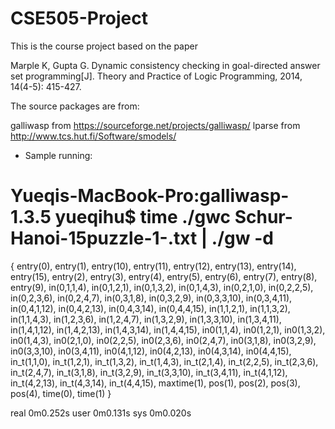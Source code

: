 # CSE505-Project

This is the course project based on the paper

Marple K, Gupta G. Dynamic consistency checking in goal-directed answer set programming[J]. Theory and Practice of Logic Programming, 2014, 14(4-5): 415-427.

The source packages are from:

galliwasp from https://sourceforge.net/projects/galliwasp/
lparse from http://www.tcs.hut.fi/Software/smodels/

* Sample running:

Yueqis-MacBook-Pro:galliwasp-1.3.5 yueqihu$ time ./gwc Schur-Hanoi-15puzzle-1-.txt | ./gw -d
====================================================
{ entry(0), entry(1), entry(10), entry(11), entry(12), entry(13), entry(14), entry(15), entry(2), entry(3), entry(4), entry(5), entry(6), entry(7), entry(8), entry(9), in(0,1,1,4), in(0,1,2,1), in(0,1,3,2), in(0,1,4,3), in(0,2,1,0), in(0,2,2,5), in(0,2,3,6), in(0,2,4,7), in(0,3,1,8), in(0,3,2,9), in(0,3,3,10), in(0,3,4,11), in(0,4,1,12), in(0,4,2,13), in(0,4,3,14), in(0,4,4,15), in(1,1,2,1), in(1,1,3,2), in(1,1,4,3), in(1,2,3,6), in(1,2,4,7), in(1,3,2,9), in(1,3,3,10), in(1,3,4,11), in(1,4,1,12), in(1,4,2,13), in(1,4,3,14), in(1,4,4,15), in0(1,1,4), in0(1,2,1), in0(1,3,2), in0(1,4,3), in0(2,1,0), in0(2,2,5), in0(2,3,6), in0(2,4,7), in0(3,1,8), in0(3,2,9), in0(3,3,10), in0(3,4,11), in0(4,1,12), in0(4,2,13), in0(4,3,14), in0(4,4,15), in_t(1,1,0), in_t(1,2,1), in_t(1,3,2), in_t(1,4,3), in_t(2,1,4), in_t(2,2,5), in_t(2,3,6), in_t(2,4,7), in_t(3,1,8), in_t(3,2,9), in_t(3,3,10), in_t(3,4,11), in_t(4,1,12), in_t(4,2,13), in_t(4,3,14), in_t(4,4,15), maxtime(1), pos(1), pos(2), pos(3), pos(4), time(0), time(1) }

real	0m0.252s
user	0m0.131s
sys	0m0.020s
